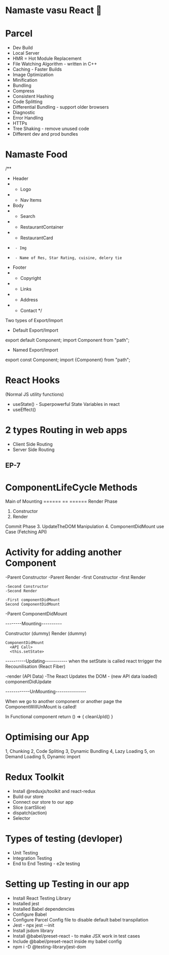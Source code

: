 # Namaste vasu React 🚀


# Parcel
- Dev Build
- Local Server
- HMR = Hot Module Replacement
- File Watching Algorithm - written in C++
- Caching - Faster Builds
- Image Optimization
- Minification
- Bundling
- Compress
- Consistent Hashing
- Code Splitting
- Differential Bundling - support older browsers
- Diagnostic
- Error Handling
- HTTPs
- Tree Shaking - remove unused code
- Different dev and prod bundles



# Namaste Food


/**
 * Header
 *  - Logo
 *  - Nav Items
 * Body
 *  - Search
 *  - RestaurantContainer
 *    - RestaurantCard
 *      - Img
 *      - Name of Res, Star Rating, cuisine, delery tie
 * Footer
 *  - Copyright
 *  - Links
 *  - Address
 *  - Contact
 */



 Two types of Export/Import


- Default Export/Import

export default Component;
import Component from "path";


- Named Export/Import

export const Component;
import {Component} from "path";


# React Hooks
 (Normal JS utility functions)
- useState() - Superpowerful State Variables in react
- useEffect()



#  2 types Routing in web apps
 - Client Side Routing
 - Server Side Routing


EP-7
----
 # ComponentLifeCycle Methods

Main of Mounting 
====== == ======
Render Phase
1. Constructor
2. Render

Commit Phase
3. UpdateTheDOM Manipulation
4. ComponentDidMount use Case (Fetching API)


# Activity for adding another Component

  -Parent Constructor
  -Parent Render
    -first Constructor
    -first Render

    -Second Constructor
    -Second Render

    -First componentDidMount
    Second ComponentDidMount

  -Parent ComponentDidMount


--------Mounting----------

Constructor (dummy)
Render (dummy)
    <HTML Dummy>

    ComponentDidMount
      <API Call>
      <this.setState>

----------Updating-----------
when the setState is called react trrigger the Recounilisation (React Fiber)

-render (API Data)
-The React Updates the DOM
   -<HTML> (new API data loaded)
   componentDidUpdate 

------------UnMounting---------------

When we go to another component or another page the ComponentWillUnMount is called!

In Functional component
return () => {
  cleanUpId()
}


# Optimising our App
 1, Chunking
 2, Code Spliting
 3, Dynamic Bundling
 4, Lazy Loading
 5, on Demand Loading
 5, Dynamic import


 # Redux Toolkit
  - Install @reduxjs/toolkit and react-redux
  - Build our store
  - Connect our store to our app
  - Slice (cartSlice)
  - dispatch(action)
  - Selector


# Types of testing (devloper)
 - Unit Testing
 - Integration Testing
 - End to End Testing - e2e testing

# Setting up Testing in our app
 - Install React Testing Library
 - Installed jest
 - Installed Babel dependencies
 - Configure Babel 
 - Configure Parcel Config file to disable default babel transpilation 
 - Jest  - npx jest --init
 - Install jsdom library
 - Install @babel/preset-react - to make JSX work in test cases
 - Include @babel/preset-react inside my babel config
 - npm i -D @testing-library/jest-dom
 

